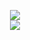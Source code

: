 <!-- ### Hey there, I'm James! 👋 -->

<!--
    **nitro721/nitro721** is a ✨ _special_ ✨ repository because its `README.md` (this file) appears on your GitHub profile.

    Here are some ideas to get you started:

    - 🔭 I’m currently working on ...
    - 🌱 I’m currently learning ...
    - 👯 I’m looking to collaborate on ...
    - 🤔 I’m looking for help with ...
    - 💬 Ask me about ...
    - 📫 How to reach me: ...
    - 😄 Pronouns: ...
    - ⚡ Fun fact: ...
-->

<p align="center">
    <img border="0" src="https://github-readme-stats.vercel.app/api?count_private=true&include_all_commits=true&show_icons=true&theme=github_dark&username=nitro721" /><br />
    <img border="0" src="https://github-readme-stats.vercel.app/api/top-langs/?langs_count=10&layout=compact&theme=github_dark&username=nitro721" />
</p>